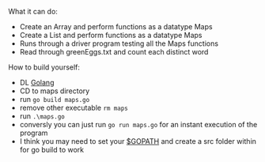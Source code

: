 What it can do:
- Create an Array and perform functions as a datatype Maps
- Create a List and perform functions as a datatype Maps
- Runs through a driver program testing all the Maps functions
- Read through greenEggs.txt and count each distinct word

How to build yourself:
- DL [Golang](https://golang.org/dl/)
- CD to maps directory
- run ```go build maps.go```
- remove other executable ```rm maps```
- run ```.\maps.go```
- conversly you can just run ```go run maps.go``` for an instant execution of the program
- I think you may need to set your [$GOPATH](https://golang.org/doc/code.html#GOPATH) and create a src folder within for go build to work